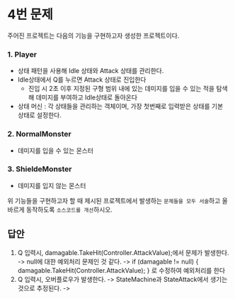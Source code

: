 # 4번 문제

주어진 프로젝트는 다음의 기능을 구현하고자 생성한 프로젝트이다.

### 1. Player
- 상태 패턴을 사용해 Idle 상태와 Attack 상태를 관리한다.
- Idle상태에서 Q를 누르면 Attack 상태로 진입한다
  - 진입 시 2초 이후 지정된 구형 범위 내에 있는 데미지를 입을 수 있는 적을 탐색해 데미지를 부여하고 Idle상태로 돌아온다
- 상태 머신 : 각 상태들을 관리하는 객체이며, 가장 첫번째로 입력받은 상태를 기본 상태로 설정한다.

### 2. NormalMonster
- 데미지를 입을 수 있는 몬스터

### 3. ShieldeMonster
- 데미지를 입지 않는 몬스터

위 기능들을 구현하고자 할 때
제시된 프로젝트에서 발생하는 `문제들을 모두 서술`하고 올바르게 동작하도록 `소스코드를 개선`하시오.

## 답안
1) Q 입력시, damagable.TakeHit(Controller.AttackValue);에서 문제가 발생한다.
	-> null에 대한 예외처리 문제인 것 같다. 
	-> if (damagable != null)
		{
   			 damagable.TakeHit(Controller.AttackValue);
		} 로 수정하여 예외처리를 한다
2) Q 입력시, 오버플로우가 발생한다.
	-> StateMachine과 StateAttack에서 생기는 것으로 추정된다.
	-> 
